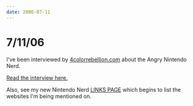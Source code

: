 ```yaml
---
date: 2006-07-11
---
```

# 7/11/06

I've been interviewed by [4colorrebellion.com](https://web.archive.org/web/20070913235542/http://4colorrebellion.com/) about the Angry Nintendo Nerd.

[Read the interview here.](https://web.archive.org/web/20071011100824/http://4colorrebellion.com/archives/2006/07/11/4cr-interview-angry-nintendo-nerd/)

Also, see my new Nintendo Nerd [LINKS PAGE](https://web.archive.org/web/20071011012924/http://cinemassacre.com/Movies/Nes_Nerd/Nes_Nerd_Linx.html) which begins to list the websites I'm being mentioned on.